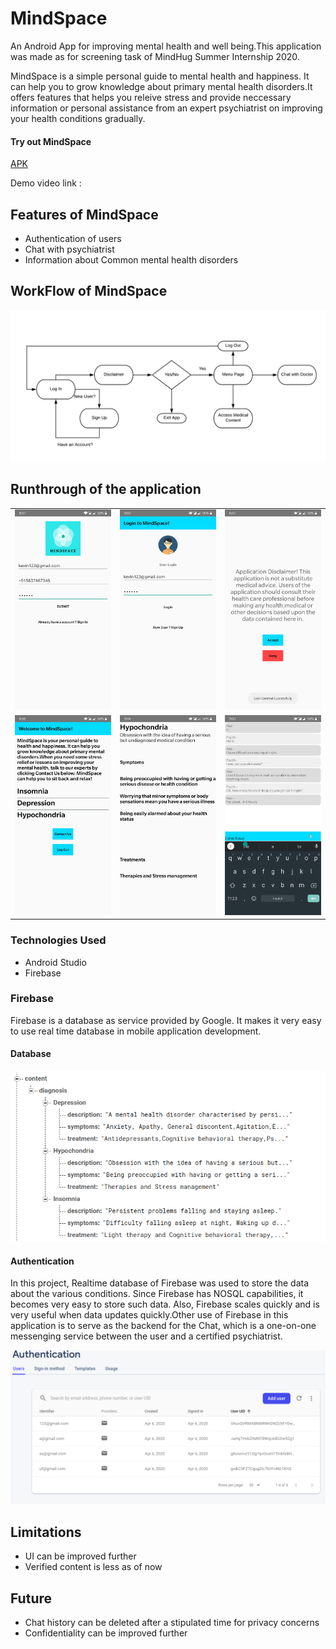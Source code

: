 # MindSpace
An Android App for improving mental health and well being.This application was made as for screening task of MindHug Summer Internship 2020.

MindSpace is a simple personal guide to mental health and happiness. It can help you to grow knowledge about primary mental health disorders.It offers features that helps you releive stress and provide neccessary information or personal assistance from an expert psychiatrist on improving your health conditions gradually. 

#### Try out MindSpace 
[APK](https://github.com/UmaGunturi/MindSpace/blob/master/mindspace.apk)

Demo video link :

## Features of MindSpace
- Authentication of users
- Chat with psychiatrist
- Information about Common mental health disorders

## WorkFlow of MindSpace
![Image for workflow](images/Flow.png)

## Runthrough of the application


|   |   |   |
|---|---|---|
| <img src="images/signup.jpg" height=320 width=180>   | <img src="images/login.jpg" height=320 width=180>   |  <img src="images/disclaimer.jpg" height=320 width=180>  |
| <img src="images/content.jpg" height=320 width=180>   |  <img src="images/view_cont.jpg" height=320 width=180>  | <img src="images/chat.jpg" height=320 width=180>   | 


### Technologies Used
- Android Studio
- Firebase

### Firebase 
Firebase is a database as service provided by Google. It makes it very easy to use real time database in mobile application development.

#### Database

![Image for structure of Data](images/firebase.png)

#### Authentication

In this project, Realtime database of Firebase was used to store the data about the various conditions. Since Firebase has NOSQL capabilities, it becomes very easy to store such data. Also, Firebase scales quickly and is very useful when data updates quickly.Other use of Firebase in this application is to serve as the backend for the Chat, which is a one-on-one messenging service between the user and a certified psychiatrist. 

![Image for authentication](images/auth.png)

## Limitations
- UI can be improved further
- Verified content is less as of now

## Future 
- Chat history can be deleted after a stipulated time for privacy concerns
- Confidentiality can be improved further







